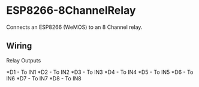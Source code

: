 ESP8266-8ChannelRelay
======
Connects an ESP8266 (WeMOS) to an 8 Channel relay.

## Wiring

Relay Outputs

*D1 - To IN1
*D2 - To IN2
*D3 - To IN3
*D4 - To IN4
*D5 - To IN5
*D6 - To IN6
*D7 - To IN7
*D8 - To IN8